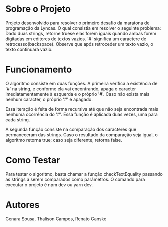 # Sobre o Projeto

Projeto desenvolvido para resolver o primeiro desafio da maratona de programação da Lyncas.
O qual consistia em resolver o seguinte problema: 
			Dado duas strings, retorne truese elas forem iguais quando ambas forem digitadas em editores de textos vazios. '#' significa um caractere de retrocesso(backspace).
			Observe que após retroceder um texto vazio, o texto continuará vazio.


# Funcionamento

O algoritmo consiste em duas funções.
A primeira verifica a existência de '#' na string, e conforme ela vai encontrando, apaga o caracter imediatamentamente à esquerda e o próprio '#'. Caso não exista mais nenhum caracter, o próprio '#' é apagado.

Essa iteração é feita de forma recursiva até que não seja encontrada mais nenhuma ocorrência do '#'. Essa função é aplicada duas vezes, uma para cada string.

A segunda função consiste na comparação dos caracteres que permaneceram das strings. Caso o resultado da comparação seja igual, o algoritmo retorna true; caso seja diferente, retorna false.


# Como Testar

Para testar o algoritmo, basta chamar a função checkTextEquality passando as strings a serem comparados como parâmetros.
O comando para executar o projeto é npm dev ou yarn dev.

# Autores
Genara Sousa,
Thalison Campos,
Renato Ganske
